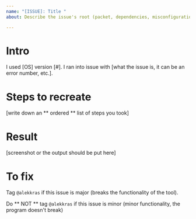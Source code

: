 ```yaml
---
name: "[ISSUE]: Title "
about: Describe the issue's root (packet, dependencies, misconfiguration)

---
```


# Intro

I used [OS] version [#]. I ran into issue with [what the issue is, it can be an error number, etc.]. 

# Steps to recreate

[write down an ** ordered ** list of steps you took]

# Result

[screenshot or the output should be put here]

# To fix

Tag `@alekkras` if this issue is major (breaks the functionality of the tool).

Do ** NOT ** tag `@alekkras` if this issue is minor (minor functionality, the program doesn't break)
